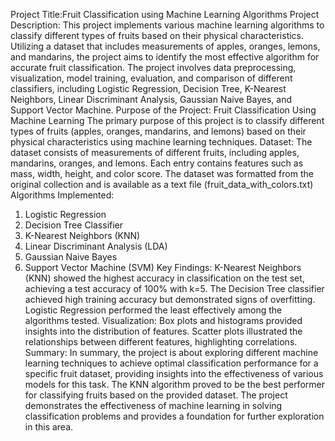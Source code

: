 Project Title:Fruit Classification using Machine Learning Algorithms
Project Description:
This project implements various machine learning algorithms to classify different types of fruits based on their physical characteristics. 
Utilizing a dataset that includes measurements of apples, oranges, lemons, and mandarins, the project aims to identify the most effective algorithm for accurate fruit classification. 
The project involves data preprocessing, visualization, model training, evaluation, and comparison of different classifiers, including Logistic Regression, Decision Tree, K-Nearest Neighbors, Linear Discriminant Analysis, Gaussian Naive Bayes, and Support Vector Machine.
Purpose of the Project: Fruit Classification Using Machine Learning
The primary purpose of this project is to classify different types of fruits (apples, oranges, mandarins, and lemons) based on their physical characteristics using machine learning techniques.
Dataset:
The dataset consists of measurements of different fruits, including apples, mandarins, oranges, and lemons.
Each entry contains features such as mass, width, height, and color score.
The dataset was formatted from the original collection and is available as a text file (fruit_data_with_colors.txt)
Algorithms Implemented:
1. Logistic Regression
2. Decision Tree Classifier
3. K-Nearest Neighbors (KNN)
4. Linear Discriminant Analysis (LDA)
5. Gaussian Naive Bayes
6. Support Vector Machine (SVM)
Key Findings:
K-Nearest Neighbors (KNN) showed the highest accuracy in classification on the test set, achieving a test accuracy of 100% with k=5.
The Decision Tree classifier achieved high training accuracy but demonstrated signs of overfitting.
Logistic Regression performed the least effectively among the algorithms tested.
Visualization:
Box plots and histograms provided insights into the distribution of features.
Scatter plots illustrated the relationships between different features, highlighting correlations.
Summary:
In summary, the project is about exploring different machine learning techniques to achieve optimal classification performance for a specific fruit dataset, providing insights into the effectiveness of various models for this task.
The KNN algorithm proved to be the best performer for classifying fruits based on the provided dataset.
The project demonstrates the effectiveness of machine learning in solving classification problems and provides a foundation for further exploration in this area.
